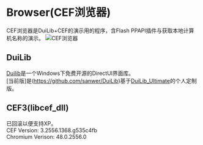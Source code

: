# Browser(CEF浏览器)
  CEF浏览器是DuiLib+CEF的演示用的程序，含Flash PPAPI插件与获取本地计算机名称的演示。
  ![CEF浏览器](https://github.com/sanwer/Browser/blob/master/Demo.png)

## DuiLib
  [Duilib](https://github.com/duilib/duilib)是一个Windows下免费开源的DirectUI界面库。<br />
  [当前版]是(https://github.com/sanwer/DuiLib)基于[DuiLib_Ultimate](https://github.com/qdtroy/DuiLib_Ultimate)的个人定制版。

## CEF3(libcef_dll)
  已回滚以便支持XP。<br />
  CEF Version:      3.2556.1368.g535c4fb<br />
  Chromium Verison: 48.0.2556.0<br />